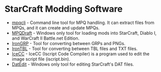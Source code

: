 # StarCraft Modding Software

* [mpqcli](https://github.com/thegraydot/mpqcli) - Command line tool for MPQ handling. It can extract files from MPQs, and it can create and update MPQs.
* [MPQDraft](https://sourceforge.net/projects/mpqdraft/) - Windows only tool for loading mods into StarCraft, Diablo I, and WarCraft II Battle.net Edition.
* [IronGRP](https://github.com/sjoblomj/irongrp) - Tool for converting between GRPs and PNGs.
* [IronTBL](https://github.com/sjoblomj/irontbl) - Tool for converting between TBL files and TXT files.
* [IceCC](https://github.com/andreas-volz/icecc) - IceCC (Iscript Code Compiler) is a program used to edit the image script file (iscript.bin).
* [DatEdit](http://www.stormcoast-fortress.net/downloads/DatEdit15Source/) - Windows only tool for editing StarCraft's DAT files.
